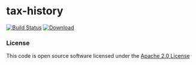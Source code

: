 # tax-history

[![Build Status](https://travis-ci.org/hmrc/tax-history.svg)](https://travis-ci.org/hmrc/tax-history) [ ![Download](https://api.bintray.com/packages/hmrc/releases/tax-history/images/download.svg) ](https://bintray.com/hmrc/releases/tax-history/_latestVersion)

### License

This code is open source software licensed under the [Apache 2.0 License]("http://www.apache.org/licenses/LICENSE-2.0.html")
